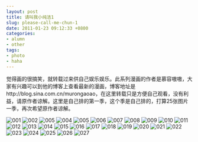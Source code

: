 ```yaml
---
layout: post
title: 请叫我小纯洁1
slug: please-call-me-chun-1
date: 2011-01-23 09:12:33 +0800
categories:
- alumn
- other
tags:
- photo
- haha
---
```


觉得画的很搞笑，就转载过来供自己娱乐娱乐。此系列漫画的作者是慕容嗷嗷，大家有兴趣可以到他的博客上查看最新的漫画，博客地址是http://blog.sina.com.cn/murongaoao，在这里转载只是方便自己观看，没有利益，请原作者谅解。这里是自己排的第一季，这个季是自己排的，打算25张图片一季，再次希望原作者谅解。

<img src="{{ site.path.uploads }}2011/01/23/please-call-me-chun-1/001.jpg" alt="001" />

<img src="{{ site.path.uploads }}2011/01/23/please-call-me-chun-1/002.jpg" alt="002" />

<img src="{{ site.path.uploads }}2011/01/23/please-call-me-chun-1/003.jpg" alt="005" />

<img src="{{ site.path.uploads }}2011/01/23/please-call-me-chun-1/004.jpg" alt="004" />

<img src="{{ site.path.uploads }}2011/01/23/please-call-me-chun-1/005.jpg" alt="005" />

<img src="{{ site.path.uploads }}2011/01/23/please-call-me-chun-1/006.jpg" alt="006" />

<img src="{{ site.path.uploads }}2011/01/23/please-call-me-chun-1/007.jpg" alt="007" />

<img src="{{ site.path.uploads }}2011/01/23/please-call-me-chun-1/008.jpg" alt="008" />

<img src="{{ site.path.uploads }}2011/01/23/please-call-me-chun-1/009.jpg" alt="009" />

<img src="{{ site.path.uploads }}2011/01/23/please-call-me-chun-1/010.jpg" alt="010" />

<img src="{{ site.path.uploads }}2011/01/23/please-call-me-chun-1/011.jpg" alt="011" />

<img src="{{ site.path.uploads }}2011/01/23/please-call-me-chun-1/012.jpg" alt="012" />

<img src="{{ site.path.uploads }}2011/01/23/please-call-me-chun-1/013.jpg" alt="013" />

<img src="{{ site.path.uploads }}2011/01/23/please-call-me-chun-1/014.jpg" alt="014" />

<img src="{{ site.path.uploads }}2011/01/23/please-call-me-chun-1/015.jpg" alt="015" />

<img src="{{ site.path.uploads }}2011/01/23/please-call-me-chun-1/016.jpg" alt="016" />

<img src="{{ site.path.uploads }}2011/01/23/please-call-me-chun-1/017.jpg" alt="017" />

<img src="{{ site.path.uploads }}2011/01/23/please-call-me-chun-1/018.jpg" alt="018" />

<img src="{{ site.path.uploads }}2011/01/23/please-call-me-chun-1/019.jpg" alt="019" />

<img src="{{ site.path.uploads }}2011/01/23/please-call-me-chun-1/020.jpg" alt="020" />

<img src="{{ site.path.uploads }}2011/01/23/please-call-me-chun-1/021.jpg" alt="021" />

<img src="{{ site.path.uploads }}2011/01/23/please-call-me-chun-1/022.jpg" alt="022" />

<img src="{{ site.path.uploads }}2011/01/23/please-call-me-chun-1/023.jpg" alt="023" />

<img src="{{ site.path.uploads }}2011/01/23/please-call-me-chun-1/024.jpg" alt="024" />

<img src="{{ site.path.uploads }}2011/01/23/please-call-me-chun-1/025.jpg" alt="025" />

<img src="{{ site.path.uploads }}2011/01/23/please-call-me-chun-1/026.jpg" alt="026" />

<img src="{{ site.path.uploads }}2011/01/23/please-call-me-chun-1/027.jpg" alt="027" />

